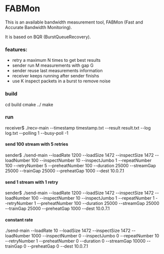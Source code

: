 # FABMon

This is an available bandwidth measurement tool, FABMon (Fast and Accurate Bandwidth Monitoring).

It is based on BQR (BurstQueueRecovery).

### features:
* retry a maximum N times to get best results
* sender run M measurements with gap G
* sender reuse last measurements information
* receiver keeps running after sender finishs
* use K inspect packets in a burst to remove noise

### build
cd build
cmake ../
make

### run
receiver$ ./recv-main --timestamp timestamp.txt --result result.txt --log log.txt --polling 1 --busy-poll -1


#### send 100 stream with 5 retries
sender$ ./send-main --loadRate 1200 --loadSize 1472 --inspectSize 1472 --loadNumber 100 --inspectNumber 10 --inspectJumbo 1 --repeatNumber 100 --retryNumber 5 --preheatNumber 100 --duration 25000 --streamGap 25000 --trainGap 25000 --preheatGap 1000 --dest 10.0.7.1

#### send 1 stream with 1 retry
sender$ ./send-main --loadRate 1200 --loadSize 1472 --inspectSize 1472 --loadNumber 100 --inspectNumber 10 --inspectJumbo 1 --repeatNumber 1 --retryNumber 1 --preheatNumber 100 --duration 25000 --streamGap 25000 --trainGap 25000 --preheatGap 1000 --dest 10.0.7.1

#### constant rate
./send-main --loadRate 10 --loadSize 1472 --inspectSize 1472 --loadNumber 1000 --inspectNumber 0 --inspectJumbo 0 --repeatNumber 10 --retryNumber 1 --preheatNumber 0 --duration 0 --streamGap 10000 --trainGap 0 --preheatGap 0 --dest 10.0.7.1
